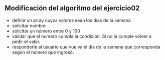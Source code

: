 ## Modificación del algoritmo del ejercicio02

- definir un array cuyos valores sean los días de la semana
- solicitar nombre
- solicitar un número entre 0 y 100
- validar que el numero cumpla la condición. Si no la cumple volver a pedir el valor.
- responderle al usuario que vuelva el día de la semana que corresponda según el número que ingresó.



